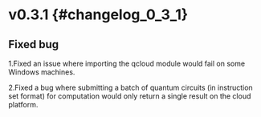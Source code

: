v0.3.1 {#changelog_0_3_1}
===========================

## Fixed bug

1.Fixed an issue where importing the qcloud module would fail on some Windows machines.

2.Fixed a bug where submitting a batch of quantum circuits (in instruction set format) for computation would only return a single result on the cloud platform.